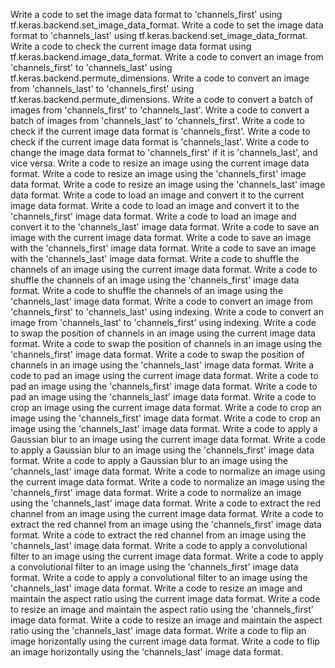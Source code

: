Write a code to set the image data format to 'channels_first' using tf.keras.backend.set_image_data_format.
Write a code to set the image data format to 'channels_last' using tf.keras.backend.set_image_data_format.
Write a code to check the current image data format using tf.keras.backend.image_data_format.
Write a code to convert an image from 'channels_first' to 'channels_last' using tf.keras.backend.permute_dimensions.
Write a code to convert an image from 'channels_last' to 'channels_first' using tf.keras.backend.permute_dimensions.
Write a code to convert a batch of images from 'channels_first' to 'channels_last'.
Write a code to convert a batch of images from 'channels_last' to 'channels_first'.
Write a code to check if the current image data format is 'channels_first'.
Write a code to check if the current image data format is 'channels_last'.
Write a code to change the image data format to 'channels_first' if it is 'channels_last', and vice versa.
Write a code to resize an image using the current image data format.
Write a code to resize an image using the 'channels_first' image data format.
Write a code to resize an image using the 'channels_last' image data format.
Write a code to load an image and convert it to the current image data format.
Write a code to load an image and convert it to the 'channels_first' image data format.
Write a code to load an image and convert it to the 'channels_last' image data format.
Write a code to save an image with the current image data format.
Write a code to save an image with the 'channels_first' image data format.
Write a code to save an image with the 'channels_last' image data format.
Write a code to shuffle the channels of an image using the current image data format.
Write a code to shuffle the channels of an image using the 'channels_first' image data format.
Write a code to shuffle the channels of an image using the 'channels_last' image data format.
Write a code to convert an image from 'channels_first' to 'channels_last' using indexing.
Write a code to convert an image from 'channels_last' to 'channels_first' using indexing.
Write a code to swap the position of channels in an image using the current image data format.
Write a code to swap the position of channels in an image using the 'channels_first' image data format.
Write a code to swap the position of channels in an image using the 'channels_last' image data format.
Write a code to pad an image using the current image data format.
Write a code to pad an image using the 'channels_first' image data format.
Write a code to pad an image using the 'channels_last' image data format.
Write a code to crop an image using the current image data format.
Write a code to crop an image using the 'channels_first' image data format.
Write a code to crop an image using the 'channels_last' image data format.
Write a code to apply a Gaussian blur to an image using the current image data format.
Write a code to apply a Gaussian blur to an image using the 'channels_first' image data format.
Write a code to apply a Gaussian blur to an image using the 'channels_last' image data format.
Write a code to normalize an image using the current image data format.
Write a code to normalize an image using the 'channels_first' image data format.
Write a code to normalize an image using the 'channels_last' image data format.
Write a code to extract the red channel from an image using the current image data format.
Write a code to extract the red channel from an image using the 'channels_first' image data format.
Write a code to extract the red channel from an image using the 'channels_last' image data format.
Write a code to apply a convolutional filter to an image using the current image data format.
Write a code to apply a convolutional filter to an image using the 'channels_first' image data format.
Write a code to apply a convolutional filter to an image using the 'channels_last' image data format.
Write a code to resize an image and maintain the aspect ratio using the current image data format.
Write a code to resize an image and maintain the aspect ratio using the 'channels_first' image data format.
Write a code to resize an image and maintain the aspect ratio using the 'channels_last' image data format.
Write a code to flip an image horizontally using the current image data format.
Write a code to flip an image horizontally using the 'channels_last' image data format.